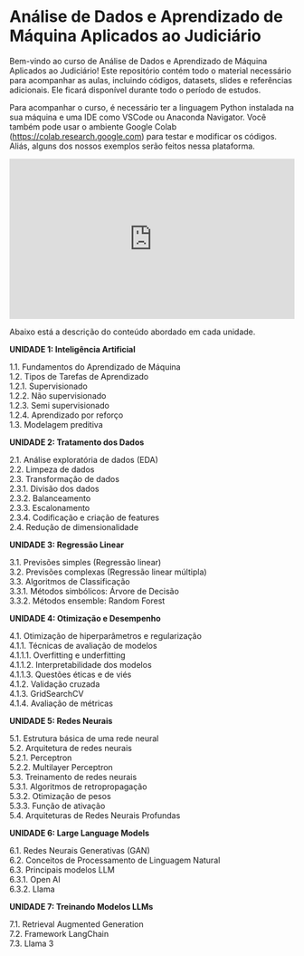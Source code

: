 # Análise de Dados e Aprendizado de Máquina Aplicados ao Judiciário

Bem-vindo ao curso de Análise de Dados e Aprendizado de Máquina Aplicados ao Judiciário! Este repositório contém todo o material necessário para acompanhar as aulas, incluindo códigos, datasets, slides e referências adicionais. Ele ficará disponível durante todo o período de estudos.

Para acompanhar o curso, é necessário ter a linguagem Python instalada na sua máquina e uma IDE como VSCode ou Anaconda Navigator. Você também pode usar o ambiente Google Colab (https://colab.research.google.com) para testar e modificar os códigos. Aliás, alguns dos nossos exemplos serão feitos nessa plataforma.

<div style="position: relative; overflow: hidden; aspect-ratio: 1920/1080"><iframe src="https://share.synthesia.io/embeds/videos/42da21fb-4c2f-4a78-a724-dc107b0f920b" loading="lazy" title="Synthesia video player - Fundamentos de Data Science" allowfullscreen allow="encrypted-media; fullscreen;" style="position: absolute; width: 100%; height: 100%; top: 0; left: 0; border: none; padding: 0; margin: 0; overflow:hidden;"></iframe></div>

Abaixo está a descrição do conteúdo abordado em cada unidade.

**UNIDADE 1: Inteligência Artificial**

1.1. Fundamentos do Aprendizado de Máquina  
1.2. Tipos de Tarefas de Aprendizado  
  1.2.1. Supervisionado  
  1.2.2. Não supervisionado  
  1.2.3. Semi supervisionado  
  1.2.4. Aprendizado por reforço  
1.3. Modelagem preditiva  

**UNIDADE 2: Tratamento dos Dados**

2.1. Análise exploratória de dados (EDA)  
2.2. Limpeza de dados  
2.3. Transformação de dados  
  2.3.1. Divisão dos dados  
  2.3.2. Balanceamento  
  2.3.3. Escalonamento  
  2.3.4. Codificação e criação de features  
2.4. Redução de dimensionalidade  

**UNIDADE 3: Regressão Linear**

3.1. Previsões simples (Regressão linear)  
3.2. Previsões complexas (Regressão linear múltipla)  
3.3. Algoritmos de Classificação  
  3.3.1. Métodos simbólicos: Árvore de Decisão  
  3.3.2. Métodos ensemble: Random Forest  

**UNIDADE 4: Otimização e Desempenho**

4.1. Otimização de hiperparâmetros e regularização  
  4.1.1. Técnicas de avaliação de modelos  
    4.1.1.1. Overfitting e underfitting  
    4.1.1.2. Interpretabilidade dos modelos  
    4.1.1.3. Questões éticas e de viés  
  4.1.2. Validação cruzada  
  4.1.3. GridSearchCV  
  4.1.4. Avaliação de métricas  

**UNIDADE 5: Redes Neurais**

5.1. Estrutura básica de uma rede neural  
5.2. Arquitetura de redes neurais  
  5.2.1. Perceptron  
  5.2.2. Multilayer Perceptron  
5.3. Treinamento de redes neurais  
  5.3.1. Algoritmos de retropropagação  
  5.3.2. Otimização de pesos  
  5.3.3. Função de ativação  
5.4. Arquiteturas de Redes Neurais Profundas  

**UNIDADE 6: Large Language Models**

6.1. Redes Neurais Generativas (GAN)  
6.2. Conceitos de Processamento de Linguagem Natural  
6.3. Principais modelos LLM  
  6.3.1. Open AI  
  6.3.2. Llama  

**UNIDADE 7: Treinando Modelos LLMs**

7.1. Retrieval Augmented Generation  
7.2. Framework LangChain  
7.3. Llama 3  
